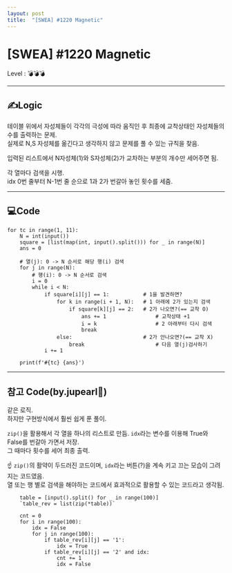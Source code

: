 ```yaml
---
layout: post
title:  "[SWEA] #1220 Magnetic"
---
```


# [SWEA] #1220 Magnetic
Level : 💣💣💣

---------------------------

## ✍Logic
테이블 위에서 자성체들이 각각의 극성에 따라 움직인 후 최종에 교착상태인 자성체들의 수를 출력하는 문제.  
실제로 N,S 자성체를 옮긴다고 생각하지 않고 문제를 풀 수 있는 규칙을 찾음.  

입력된 리스트에서 N자성체(1)와 S자성체(2)가 교차하는 부분의 개수만 세어주면 됨.  

각 열마다 검색을 시행.  
idx 0번 줄부터 N-1번 줄 순으로 1과 2가 번갈아 놓인 횟수를 세줌.  


--------------------------

## 💻Code

```
for tc in range(1, 11):
    N = int(input())
    square = [list(map(int, input().split())) for _ in range(N)]
    ans = 0

    # 열(j): 0 -> N 순서로 해당 행(i) 검색
    for j in range(N):
        # 행(i): 0 -> N 순서로 검색
        i = 0
        while i < N:
            if square[i][j] == 1:           # 1을 발견하면?
                for k in range(i + 1, N):   # 1 아래에 2가 있는지 검색
                    if square[k][j] == 2:   # 2가 나오면?(== 교착 O)
                        ans += 1                # 교착상태 +1
                        i = k                   # 2 아래부터 다시 검색
                        break
                else:                       # 2가 안나오면?(== 교착 X)
                    break                       # 다음 열(j)검사하기
            i += 1

    print(f'#{tc} {ans}')
```


---------------------------

## 참고 Code(by.jupearl🙋‍)

같은 로직.  
하지만 구현방식에서 훨씬 쉽게 푼 풀이.  

`zip()`을 활용해서 각 열을 하나의 리스트로 만듬. 
`idx`라는 변수를 이용해 True와 False를 번갈아 가면서 저장.  
그 때마다 횟수를 세어 최종 출력.  

☝ `zip()`의 활약이 두드러진 코드이며, `idx`라는 버튼(?)을 계속 키고 끄는 모습이 그려지는 코드였음.  
열 또는 행 별로 검색을 해야하는 코드에서 효과적으로 활용할 수 있는 코드라고 생각됨.   

        table = [input().split() for _ in range(100)]
        `table_rev = list(zip(*table))`

        cnt = 0
        for i in range(100):
            idx = False
            for j in range(100):
                if table_rev[i][j] == '1':
                    idx = True
                if table_rev[i][j] == '2' and idx:
                    cnt += 1
                    idx = False

